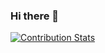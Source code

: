 ### Hi there 👋


[![Contribution Stats](https://github-contribution-stats.vercel.app/api/?username=decima)](https://github.com/LordDashMe/github-contribution-stats/)


<!--
![](https://github-readme-stats.vercel.app/api?username=decima&count_private=true&show_icons=true&bg_color=30,FF3399,9933FF&title_color=FFF&text_color=FFF&icon_color=FFFFFF&hide_border=1)

**decima/decima** is a ✨ _special_ ✨ repository because its `README.md` (this file) appears on your GitHub profile.

Here are some ideas to get you started:

- 🔭 I’m currently working on ...
- 🌱 I’m currently learning ...
- 👯 I’m looking to collaborate on ...
- 🤔 I’m looking for help with ...
- 💬 Ask me about ...
- 📫 How to reach me: ...
- 😄 Pronouns: ...
- ⚡ Fun fact: ...
-->
